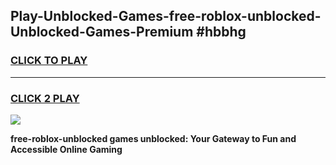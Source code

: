
## Play-Unblocked-Games-free-roblox-unblocked-Unblocked-Games-Premium #hbbhg
<h3>
<a href="https://premium.freeplayer.one?title=free-roblox-unblocked&ref=12M">CLICK TO PLAY</a></h3>
<hr>

<h3>
<a href="https://premium.freeplayer.one?title=free-roblox-unblocked&ref=12M">CLICK 2 PLAY</a>
  
</h3>

<a href="https://premium.freeplayer.one?title=free-roblox-unblocked&ref=12M"><img src="https://clearcache.store/games.png"></a>


**free-roblox-unblocked games unblocked: Your Gateway to Fun and Accessible Online Gaming**
